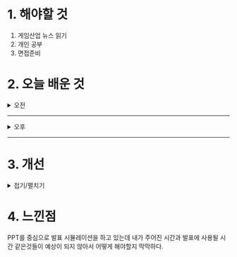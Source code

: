 
# 1. 해야할 것

1. 게임산업 뉴스 읽기 
2. 개인 공부  
3. 면접준비



# 2. 오늘 배운 것

<details>
<summary>오전</summary>

## 오늘의 뉴스
11월 25일 월요일 오늘의 게임 뉴스

■ 스팀 무료 게임
Miasma Caves (액션, 어드벤처, 안한글)
https://store.steampowered.com/app/812190/Miasma_Caves/

■ 3년 연속, '카운터사이드' AGF 2024 부스 참가
스튜디오비사이드는 자사의 어반 판타지 RPG '카운터사이드'가 12월 7일부터 8일까지 일산 킨텍스에서 열리는 'AGF 2024'에 3년 연속으로 참가한다고 발표했습니다. 이번 부스에서는 게임 속 배경을 재현한 포토 존, 굿즈 증정 존, 카페스트레가 온라인 팝업 스토어 전시 존 등을 운영하며, 포토 존에서는 플레이어가 '관리자'가 되어 사진을 촬영하고 현장에서 폴라로이드 사진도 받을 수 있습니다. 또한, 간단한 이벤트를 완료한 유저에게 3종 이상의 굿즈를 무료로 증정하며, 전시된 굿즈는 행사 종료 후 온라인 팝업 스토어를 통해 구매할 수 있습니다.  

■ 웹젠 자체 개발 신작 ‘테르비스’, ‘AGF 2024’ 부스 참가
웹젠은 자체 개발 중인 서브컬처 수집형 RPG '테르비스'를 12월 7일부터 8일까지 일산 킨텍스에서 열리는 'AGF 2024'에서 선보입니다. 부스 운영을 통해 게임 시연과 다양한 마케팅 활동을 진행하며, 공식 SNS 계정을 통해 현장 이벤트와 코스프레 행사 정보를 순차적으로 공개할 예정입니다. 또한, SNS 팔로우 및 게시물 공유 시 추첨을 통해 행사 입장권을 제공합니다.  

■ 귀혼M, 구글-애플-원스토어 인기 1위 기록
엠게임이 개발한 2D 횡스크롤 무협 MMORPG '귀혼M'이 11월 21일 출시 이후 구글 플레이스토어, 애플 앱스토어, 원스토어에서 모두 인기 게임 1위를 기록했습니다. '귀혼M'은 원작 '귀혼'의 2D 도트 그래픽과 무협 판타지를 재현하여 유저들의 호응을 얻고 있으며, 던전, 결투장 등 다양한 전투 콘텐츠와 요괴 도감 등 수집 요소를 제공합니다. 출시를 기념하여 12월 4일까지 출석 이벤트를 진행 중이며, 공식 커뮤니티를 통해 최신 정보와 이벤트를 제공하고 있습니다.  

■ 한국 게임 다수 입선, 두각 보인 '유니티 어워즈 2024'
유니티 어워즈 2024에서 한국 게임들이 다수 입선하며 두각을 나타냈습니다. '고양이 오마카세'는 최고의 2D 비주얼상을 수상했으며, '언커버 더 스모킹 건'과 '산나비' 등 14개의 한국 프로젝트가 게임 부문에 입선했습니다. 이는 유니티 플랫폼을 활용한 한국 개발자들의 창의성과 기술력을 보여주는 사례로 평가받고 있습니다.  

■ 슈퍼캣, 펑크랜드에 2D MMORPG 신작 '세븐엔젤스' 출시
슈퍼캣은 인디 게임 플랫폼 '펑크랜드'에 2D 판타지 MMORPG '세븐엔젤스'를 출시했습니다. 이 게임은 다양한 종족과 세력 간의 다툼을 그린 세계관을 바탕으로, 물리 및 주문 계열 직업군, 자동 사냥, 레이드, 공성전 등 다양한 콘텐츠를 제공합니다. 사전 예약자 1만 명을 돌파하며 플랫폼 내 최대 기록을 경신했습니다.  

■ 클로버게임즈, AGF 2024에서 신작 '헤븐헬즈' 첫 공개
클로버게임즈는 12월 7일부터 8일까지 일산 킨텍스에서 열리는 'AGF 2024'에서 신작 '헤븐헬즈'를 처음 공개합니다. 이 게임은 단테의 '신곡'을 재해석한 IP로, 유저는 '위치'라 불리는 소녀들과 함께 악마에 대항하며 멸망 직전의 세계 비밀을 파헤칩니다. 행사에서는 아카데미를 테마로 한 체험 공간과 코스프레 스태프들이 참여하는 다양한 이벤트가 진행될 예정입니다.  

■ 스튜디오 너바나나, 알토스벤처스 등으로부터 시리즈 A 투자 유치
게임 개발사 스튜디오 너바나나가 알토스벤처스, 스마일게이트인베스트먼트, HRZ로부터 시리즈 A 투자를 유치했습니다. 이번 투자금은 캐릭터 기반 전략 PvP 게임 'ZETA'의 개발에 활용되며, 2026년 출시를 목표로 하고 있습니다. 'ZETA'는 3인칭 액션과 전략적 게임플레이를 결합하여 다양한 플랫폼에서 크로스 플레이를 지원할 예정입니다.  

■ 아, 야간근무의 추억이여! '당직근무' 23일 출시
인디게임 개발팀 아침빵 스튜디오는 11월 23일 신작 공포 게임 '당직근무'를 정식 출시했습니다. 이 게임은 군 부대의 당직사관이 되어 막사 복도를 순찰하며 이상현상을 찾아내는 1인칭 공포 게임으로, 총 49개의 이상현상을 모두 발견하면 숨겨진 결말을 확인할 수 있습니다. 출시를 기념하여 11월 30일까지 스팀과 스토브에서 각각 25%, 30% 할인된 가격으로 판매 중입니다.  

■ 한국조지메이슨대, ‘한국기능성게임연구소’로 더 나은 사회 만든다
한국조지메이슨대학교는 11월 22일 '한국기능성게임연구소(KSGI)' 개소식을 개최했습니다. KSGI는 기능성 게임의 발전과 사회적 가치 창출을 목표로 하며, 디지털 치료와 교육 게임 개발에 주력할 계획입니다. 개소식에는 안철수 의원, 윤원석 인천경제자유구역청장, 임지현 카카오게임즈 자문위원 등이 참석하여 축사를 전했습니다.  

■ [기자수첩] 반복되는 행사 테러 예고, 이젠 정말 ‘철퇴’가 필요하다
11월 22일과 23일에 열린 '던파 페스티벌'에서 온라인 커뮤니티에 폭탄 테러 예고 글이 올라와 경찰과 소방대가 출동하고, 행사가 연기되는 사태가 발생했습니다. 이로 인해 넥슨과 네오플은 중계 이벤트와 미디어 인터뷰를 취소하는 등 불필요한 손해를 입었으며, 현장을 찾은 2,500명의 팬들도 갑작스러운 퇴장과 대기 등으로 큰 불편을 겪었습니다. 이러한 반복되는 테러 예고에 대해 강력한 처벌이 필요하다는 목소리가 높아지고 있습니다.  

■ [오피셜] DRX, '리치-주한-유칼' 영입... 차기 사령탑 '쏭' 김상수 감독
DRX는 11월 22일 공식 SNS를 통해 '리치' 이재원, '주한' 이주한, '유칼' 손우현을 영입하고, '쏭' 김상수 감독을 선임했다고 발표했습니다. '리치'와 '유칼'은 2026년까지, '주한'과 '쏭' 감독은 2025년까지 계약을 체결했습니다. DRX는 이들의 강점을 결합하여 최상의 시너지를 낼 수 있도록 노력하겠다고 밝혔습니다.  

■ [오피셜] '킹겐-리헨즈' 영입, '지우-실비' 재계약 - 농심 레드포스 로스터 완성
농심 레드포스는 2025년 시즌을 앞두고 탑 라이너 '킹겐' 황성훈과 서포터 '리헨즈' 손시우를 영입했습니다. 또한, 바텀 라이너 '지우' 정지우와 정글러 '실비' 이승복과 재계약을 체결하여 팀의 핵심 전력을 유지했습니다. 이로써 농심 레드포스는 베테랑 선수들과 기존 선수들의 조화를 통해 새로운 시즌을 준비하고 있습니다.  

■ 스팀, 더 이상 '시즌 패스 먹튀'는 없다
스팀은 시즌 패스 판매 정책을 개정하여, 출시 지연이 3개월을 초과할 경우 전체 환불을 허용하고, 출시 시점에 즉시 플레이 가능한 콘텐츠를 포함하도록 요구합니다. 이는 개발사의 불성실한 업데이트로 인한 소비자 피해를 방지하기 위한 조치입니다.  

■ AGF에 진심인 스마일게이트
스마일게이트는 12월 7일부터 8일까지 열리는 'AGF 2024'에 참가하여 다양한 이벤트와 한정 굿즈를 선보입니다. '에픽세븐', '카오스 제로 나이트메어', '아우터플레인' 등 주요 타이틀의 체험 부스와 무대 행사가 준비되어 있으며, 성우와 인플루언서들이 참여하는 특별 무대도 예정되어 있습니다. 또한, 한정판 메탈카드와 오르골 패키지 등 다양한 굿즈를 현장에서 판매할 계획입니다.  

■ 해피툭, 신작 모바일 게임 '워로드 온라인' 사전예약 시작
해피툭은 코드리프트 스튜디오가 개발한 모바일 3D MMORPG '워로드 온라인'의 국내 출시를 앞두고 11월 22일부터 사전 예약을 시작했습니다. 이 게임은 '십이지천M The One'의 메인 개발자들이 참여하여, '아렌달'과 '콴' 두 진영 간의 전쟁을 배경으로 합니다. 특히, 각 진영의 통솔자인 '워로드'를 선출하여 아군을 전략적으로 지휘하는 시스템이 특징입니다.  

■ 세가, '버추어 파이터 5 R.E.V.O.' 올겨울 출시
세가퍼블리싱코리아는 PC(Steam)용 '버추어 파이터 5 R.E.V.O.'를 올겨울 출시한다고 11월 22일 발표했습니다. 이 버전은 '버추어 파이터 5 얼티밋 쇼다운'의 2.0 버전을 기반으로, 시리즈 최초로 롤백 넷코드를 지원하여 온라인 대전 시 지연을 줄이고, 13년 만에 게임 밸런스 조정을 통해 기술 성능 조정 및 인기 기술 부활 등을 반영했습니다. 또한, 최대 4K 해상도와 60fps 프레임 레이트를 지원하여 선명한 화질로 게임을 즐길 수 있습니다.  

■ '명조', 오는 1월 2일 2.0 업데이트-PS5 버전 출시
쿠로 게임즈의 오픈월드 RPG '명조: 워더링 웨이브'가 2025년 1월 2일 2.0 업데이트와 함께 PS5 버전으로 출시됩니다. PS5 버전은 모바일 및 PC와 계정 연동이 가능하여 진행도를 공유할 수 있습니다. 또한, 신규 지역 '리나시타'와 도시 '라군나'가 추가되며, 예술과 가면 카니발로 유명한 유럽풍 도시에서 새로운 모험이 펼쳐집니다.  
</details>

****

<details>
<summary>오후</summary>

## 발표 준비
1. 해당 페이지 내용 소개
2. 해당 페이지 관련 이야기 소개
3. QnA
</details>

****


# 3. 개선


<details>
<summary>접기/펼치기</summary>


</details>



# 4. 느낀점
PPT를 중심으로 발표 시뮬레이션을 하고 있는데 내가 주어진 시간과 발표에 사용될 시간 같은것들이 예상이 되지 않아서 어떻게 해야할지 막막하다.

